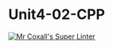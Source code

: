 # Unit4-02-CPP
[![Mr Coxall's Super Linter](https://github.com/ICS3U-Programming-PeterS/Unit4-02-CPP/workflows/Mr%20Coxall's%20Super%20Linter/badge.svg)](https://github.com/ICS3U-Programming-PeterS/Unit4-02-CPP/actions/)
